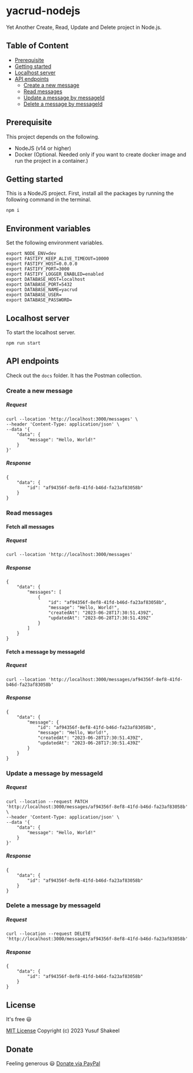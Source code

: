 # yacrud-nodejs
Yet Another Create, Read, Update and Delete project in Node.js.

## Table of Content
* [Prerequisite](#prerequisite)
* [Getting started](#getting-started)
* [Localhost server](#localhost-server)
* [API endpoints](#api-endpoints)
  * [Create a new message](#create-a-new-message)
  * [Read messages](#read-messages)
  * [Update a message by messageId](#update-a-message-by-messageid)
  * [Delete a message by messageId](#delete-a-message-by-messageid)

## Prerequisite

This project depends on the following.

* NodeJS (v14 or higher)
* Docker (Optional. Needed only if you want to create docker image and run the project in a container.)

## Getting started

This is a NodeJS project. First, install all the packages by running the following command in the terminal.

```shell
npm i
```

## Environment variables

Set the following environment variables.

```
export NODE_ENV=dev
export FASTIFY_KEEP_ALIVE_TIMEOUT=10000
export FASTIFY_HOST=0.0.0.0
export FASTIFY_PORT=3000
export FASTIFY_LOGGER_ENABLED=enabled
export DATABASE_HOST=localhost
export DATABASE_PORT=5432
export DATABASE_NAME=yacrud
export DATABASE_USER=
export DATABASE_PASSWORD=
```

## Localhost server

To start the localhost server.

```shell
npm run start
```

## API endpoints

Check out the `docs` folder. It has the Postman collection.

### Create a new message

##### Request
```
curl --location 'http://localhost:3000/messages' \
--header 'Content-Type: application/json' \
--data '{
    "data": {
        "message": "Hello, World!"
    }
}'
```

##### Response
```
{
    "data": {
        "id": "af94356f-8ef8-41fd-b46d-fa23af83058b"
    }
}
```

### Read messages

#### Fetch all messages

##### Request
```
curl --location 'http://localhost:3000/messages'
```

##### Response
```
{
    "data": {
        "messages": [
            {
                "id": "af94356f-8ef8-41fd-b46d-fa23af83058b",
                "message": "Hello, World!",
                "createdAt": "2023-06-28T17:30:51.439Z",
                "updatedAt": "2023-06-28T17:30:51.439Z"
            }
        ]
    }
}
```

#### Fetch a message by messageId

##### Request
```
curl --location 'http://localhost:3000/messages/af94356f-8ef8-41fd-b46d-fa23af83058b'
```

##### Response
```
{
    "data": {
        "message": {
            "id": "af94356f-8ef8-41fd-b46d-fa23af83058b",
            "message": "Hello, World!",
            "createdAt": "2023-06-28T17:30:51.439Z",
            "updatedAt": "2023-06-28T17:30:51.439Z"
        }
    }
}
```

### Update a message by messageId

##### Request
```
curl --location --request PATCH 'http://localhost:3000/messages/af94356f-8ef8-41fd-b46d-fa23af83058b' \
--header 'Content-Type: application/json' \
--data '{
    "data": {
        "message": "Hello, World!"
    }
}'
```

##### Response
```
{
    "data": {
        "id": "af94356f-8ef8-41fd-b46d-fa23af83058b"
    }
}
```

### Delete a message by messageId

##### Request
```
curl --location --request DELETE 'http://localhost:3000/messages/af94356f-8ef8-41fd-b46d-fa23af83058b'
```

##### Response
```
{
    "data": {
        "id": "af94356f-8ef8-41fd-b46d-fa23af83058b"
    }
}
```

## License

It's free :smiley:

[MIT License](https://github.com/yusufshakeel/yacrud-nodejs/blob/main/LICENSE) Copyright (c) 2023 Yusuf Shakeel

## Donate

Feeling generous :smiley: [Donate via PayPal](https://www.paypal.me/yusufshakeel)